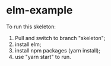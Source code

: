 # elm-example

To run this skeleton: 
1. Pull and switch to branch "skeleton";
2. install elm;
3. install npm packages (yarn install);
4. use "yarn start" to run.
